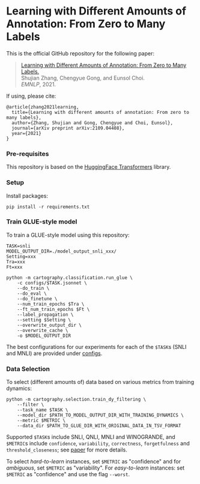 # Learning with Different Amounts of Annotation: From Zero to Many Labels

This is the official GitHub repository for the following paper:

> [Learning with Different Amounts of Annotation: From Zero to Many Labels.](https://arxiv.org/abs/2109.04408)  
> Shujian Zhang, Chengyue Gong, and Eunsol Choi.  
> _EMNLP_, 2021.  


If using, please cite:
```
@article{zhang2021learning,
  title={Learning with different amounts of annotation: From zero to many labels},
  author={Zhang, Shujian and Gong, Chengyue and Choi, Eunsol},
  journal={arXiv preprint arXiv:2109.04408},
  year={2021}
}

```

### Pre-requisites

This repository is based on the [HuggingFace Transformers](https://github.com/huggingface/transformers) library.
<!-- Hyperparameter tuning is based on [HFTune](https://github.com/allenai/hftune). -->


### Setup
Install packages:

```
pip install -r requirements.txt
```


### Train GLUE-style model

To train a GLUE-style model using this repository:

```
TASK=snli
MODEL_OUTPUT_DIR=./model_output_snli_xxx/
Setting=xxx
Tra=xxx
Ft=xxx

python -m cartography.classification.run_glue \
    -c configs/$TASK.jsonnet \
    --do_train \
    --do_eval \
    --do_finetune \
    --num_train_epochs $Tra \
    --ft_num_train_epochs $Ft \
    --label_propagation \
    --setting $Setting \
    --overwrite_output_dir \
    --overwrite_cache \
    -o $MODEL_OUTPUT_DIR

```
The best configurations for our experiments for each of the `$TASK`s (SNLI and MNLI) are provided under [configs](./configs).

### Data Selection

To select (different amounts of) data based on various metrics from training dynamics:

```
python -m cartography.selection.train_dy_filtering \
    --filter \
    --task_name $TASK \
    --model_dir $PATH_TO_MODEL_OUTPUT_DIR_WITH_TRAINING_DYNAMICS \
    --metric $METRIC \
    --data_dir $PATH_TO_GLUE_DIR_WITH_ORIGINAL_DATA_IN_TSV_FORMAT
```

Supported `$TASK`s include SNLI, QNLI, MNLI and WINOGRANDE, and `$METRIC`s include `confidence`, `variability`, `correctness`, `forgetfulness` and `threshold_closeness`; see [paper](https://arxiv.org/abs/2009.10795) for more details.

To select _hard-to-learn_ instances, set `$METRIC` as "confidence" and for _ambiguous_, set `$METRIC` as "variability". For _easy-to-learn_ instances: set `$METRIC` as "confidence" and use the flag `--worst`. 
